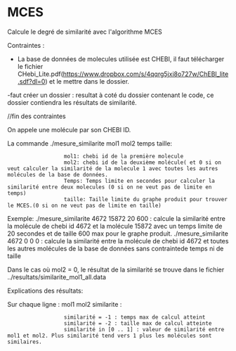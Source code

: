 # MCES
Calcule le degré de similarité avec l'algorithme MCES

Contraintes :

- La base de données de molecules utilisée est CHEBI, il faut télécharger le fichier CHebi_Lite.pdf(https://www.dropbox.com/s/4qqrg5jxi8o727w/ChEBI_lite.sdf?dl=0) et le mettre dans le dossier.

-faut créer un dossier : resultat à coté du dossier contenant le code, ce dossier contiendra les résultats de similarité.


//fin des contraintes

On appele une molécule par son CHEBI ID.

La commande ./mesure_similarite mol1 mol2 temps taille: 

                      mol1: chebi id de la première molecule
                      mol2: chebi id de la deuxième molécule( et 0 si on veut calculer la similarité de la molecule 1 avec toutes les autres molécules de la base de données.
                      Temps: Temps limite en secondes pour calculer la similarité entre deux molecules (0 si on ne veut pas de limite en temps)
                      taille: Taille limite du graphe produit pour trouver le MCES.(0 si on ne veut pas de limite en taille)
                      
                      
Exemple: ./mesure_similarite 4672 15872 20 600 : calcule la similarité entre la molécule de chebi id 4672 et la molécule 15872 avec un temps limite de 20 secondes et de taille 600 max pour le graphe produit.
        ./mesure_similarite 4672 0 0 0 : calcule la similarité entre la molécule de chebi id 4672 et toutes les autres molécules de la base de données sans contraintede temps ni de taille
        
        
Dans le cas où mol2 = 0, le résultat de la similarité se trouve dans le fichier ../resultats/similarite_mol1_all.data

Explications des résultats: 

Sur chaque ligne : mol1 mol2 similarite :

                      similarité = -1 : temps max de calcul atteint
                      similarité = -2 : taille max de calcul atteinte
                      similarité in [0 .. 1] : valeur de similarité entre mol1 et mol2. Plus similarité tend vers 1 plus les molécules sont similaires.
                    

